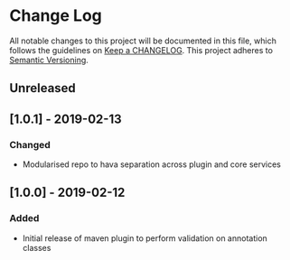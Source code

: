 # Change Log
All notable changes to this project will be documented in this file, which follows the guidelines 
on [Keep a CHANGELOG](http://keepachangelog.com/). This project adheres to 
[Semantic Versioning](http://semver.org/).

## Unreleased

## [1.0.1] - 2019-02-13

### Changed
- Modularised repo to hava separation across plugin and core services

## [1.0.0] - 2019-02-12

### Added
- Initial release of maven plugin to perform validation on annotation classes
